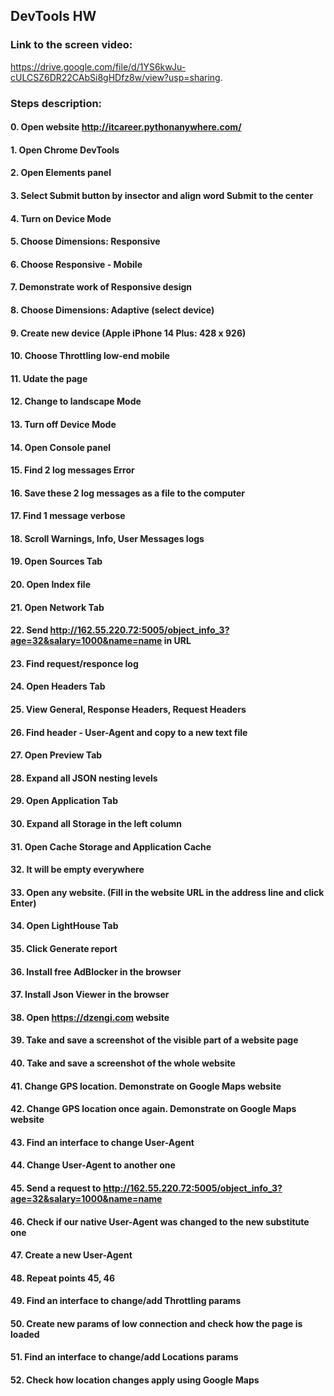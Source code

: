  ## DevTools HW
 
 ### Link to the screen video: 
 https://drive.google.com/file/d/1YS6kwJu-cULCSZ6DR22CAbSi8gHDfz8w/view?usp=sharing.
 ### Steps description:
 #### 0. Open website http://itcareer.pythonanywhere.com/
 #### 1. Open Chrome DevTools
 #### 2. Open Elements panel
 #### 3. Select Submit button by insector and align word Submit to the center
 #### 4. Turn on Device Mode
 #### 5. Choose Dimensions: Responsive 
 #### 6. Choose Responsive - Mobile
 #### 7. Demonstrate work of Responsive design
 #### 8. Choose Dimensions: Adaptive (select device)
 #### 9. Create new device (Apple iPhone 14 Plus: 428 x 926)
 #### 10. Choose Throttling low-end mobile
 #### 11. Udate the page
 #### 12. Change to landscape Mode
 #### 13. Turn off Device Mode
 #### 14. Open Console panel
 #### 15. Find 2 log messages Error
 #### 16. Save these 2 log messages as a file to the computer
 #### 17. Find 1 message verbose
 #### 18. Scroll Warnings, Info, User Messages logs
 #### 19. Open Sources Tab
 #### 20. Open Index file
 #### 21. Open Network Tab
 #### 22. Send http://162.55.220.72:5005/object_info_3?age=32&salary=1000&name=name in URL
 #### 23. Find request/responce log
 #### 24. Open Headers Tab
 #### 25. View General, Response Headers, Request Headers
 #### 26. Find header - User-Agent and copy to a new text file
 #### 27. Open Preview Tab
 #### 28. Expand all JSON nesting levels
 #### 29. Open Application Tab
 #### 30. Expand all Storage in the left column
 #### 31. Open Cache Storage and Application Cache
 #### 32. It will be empty everywhere
 #### 33. Open any website. (Fill in the website URL in the address line and click Enter)
 #### 34. Open LightHouse Tab
 #### 35. Click Generate report
 #### 36. Install free AdBlocker in the browser
 #### 37. Install Json Viewer in the browser
 #### 38. Open https://dzengi.com website
 #### 39. Take and save a screenshot of the visible part of a website page
 #### 40. Take and save a screenshot of the whole website
 #### 41. Change GPS location. Demonstrate on Google Maps website
 #### 42. Change GPS location once again. Demonstrate on Google Maps website
 #### 43. Find an interface to change User-Agent
 #### 44. Change User-Agent to another one
 #### 45. Send a request to http://162.55.220.72:5005/object_info_3?age=32&salary=1000&name=name
 #### 46. Check if our native User-Agent was changed to the new substitute one
 #### 47. Create a new User-Agent
 #### 48. Repeat points 45, 46
 #### 49. Find an interface to change/add Throttling params
 #### 50. Create new params of low connection and check how the page is loaded
 #### 51. Find an interface to change/add Locations params
 #### 52. Check how location changes apply using Google Maps
